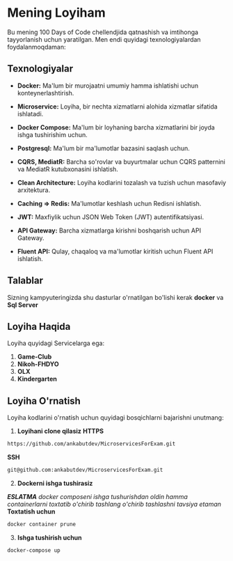 # Mening Loyiham

Bu mening 100 Days of Code chellendjida qatnashish va imtihonga tayyorlanish uchun yaratilgan. Men endi quyidagi texnologiyalardan foydalanmoqdaman:

## Texnologiyalar

- **Docker:** Ma'lum bir murojaatni umumiy hamma ishlatishi uchun konteynerlashtirish.
- **Microservice:** Loyiha, bir nechta xizmatlarni alohida xizmatlar sifatida ishlatadi.
- **Docker Compose:** Ma'lum bir loyhaning barcha xizmatlarini bir joyda ishga tushirishim uchun.

- **Postgresql:** Ma'lum bir ma'lumotlar bazasini saqlash uchun.

- **CQRS, MediatR:** Barcha so'rovlar va buyurtmalar uchun CQRS patternini va MediatR kutubxonasini ishlatish.

- **Clean Architecture:** Loyiha kodlarini tozalash va tuzish uchun masofaviy arxitektura.

- **Caching => Redis:** Ma'lumotlar keshlash uchun Redisni ishlatish.

- **JWT:** Maxfiylik uchun JSON Web Token (JWT) autentifikatsiyasi.

- **API Gateway:** Barcha xizmatlarga kirishni boshqarish uchun API Gateway.

- **Fluent API:** Qulay, chaqaloq va ma'lumotlar kiritish uchun Fluent API ishlatish.

## Talablar
 Sizning kampyuteringizda shu dasturlar o'rnatilgan bo'lishi kerak
 **docker** va **Sql Server**

## Loyiha Haqida

Loyiha quyidagi Servicelarga ega:

1. **Game-Club**
2. **Nikoh-FHDYO**
3. **OLX**
4. **Kindergarten**

## Loyiha O'rnatish

Loyiha kodlarini o'rnatish uchun quyidagi bosqichlarni bajarishni unutmang:
1. **Loyihani clone qilasiz**
**HTTPS**
```bash
https://github.com/ankabutdev/MicroservicesForExam.git
```
**SSH**
```bash
git@github.com:ankabutdev/MicroservicesForExam.git
```
2. **Dockerni ishga tushirasiz**

***ESLATMA***
   *docker composeni ishga tushurishdan oldin hamma containerlarni toxtatib o'chirib tashlang o'chirib tashlashni tavsiya etaman*
**Toxtatish uchun**
```bash
docker container prune
```
3. **Ishga tushirish uchun**
```bash
docker-compose up
```
